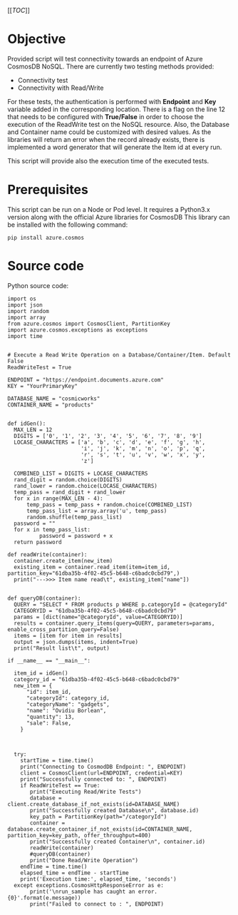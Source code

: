 [[_TOC_]]
# Objective

Provided script will test connectivity towards an endpoint of Azure CosmosDB NoSQL. There are currently two testing methods provided:
- Connectivity test
- Connectivity with Read/Write

For these tests, the authentication is performed with **Endpoint** and **Key** variable added in the corresponding location. 
There is a flag on the line 12 that needs to be configured with **True/False** in order to choose the execution of the ReadWrite test on the NoSQL resource. Also, the Database and Container name could be customized with desired values. As the libraries will return an error when the record already exists, there is implemented a word generator that will generate the Item id at every run. 

This script will provide also the execution time of the executed tests.
# Prerequisites

This script can be run on a Node or Pod level. It requires a Python3.x version along with the official Azure libraries for CosmosDB
This library can be installed with the following command:


```
pip install azure.cosmos
```

# Source code

Python source code:
```
import os
import json
import random
import array
from azure.cosmos import CosmosClient, PartitionKey
import azure.cosmos.exceptions as exceptions
import time


# Execute a Read Write Operation on a Database/Container/Item. Default False
ReadWriteTest = True

ENDPOINT = "https://endpoint.documents.azure.com"
KEY = "YourPrimaryKey"

DATABASE_NAME = "cosmicworks"
CONTAINER_NAME = "products"


def idGen():
  MAX_LEN = 12
  DIGITS = ['0', '1', '2', '3', '4', '5', '6', '7', '8', '9']
  LOCASE_CHARACTERS = ['a', 'b', 'c', 'd', 'e', 'f', 'g', 'h',
                       'i', 'j', 'k', 'm', 'n', 'o', 'p', 'q',
                       'r', 's', 't', 'u', 'v', 'w', 'x', 'y',
                       'z']

  COMBINED_LIST = DIGITS + LOCASE_CHARACTERS
  rand_digit = random.choice(DIGITS)
  rand_lower = random.choice(LOCASE_CHARACTERS)
  temp_pass = rand_digit + rand_lower
  for x in range(MAX_LEN - 4):
      temp_pass = temp_pass + random.choice(COMBINED_LIST)
      temp_pass_list = array.array('u', temp_pass)
      random.shuffle(temp_pass_list)
  password = ""
  for x in temp_pass_list:
          password = password + x
  return password

def readWrite(container):
  container.create_item(new_item)
  existing_item = container.read_item(item=item_id, partition_key="61dba35b-4f02-45c5-b648-c6badc0cbd79",)
  print("--->>> Item name read\t", existing_item["name"])


def queryDB(container):
  QUERY = "SELECT * FROM products p WHERE p.categoryId = @categoryId"
  CATEGORYID = "61dba35b-4f02-45c5-b648-c6badc0cbd79"
  params = [dict(name="@categoryId", value=CATEGORYID)]
  results = container.query_items(query=QUERY, parameters=params, enable_cross_partition_query=False)
  items = [item for item in results]
  output = json.dumps(items, indent=True)
  print("Result list\t", output)

if __name__ == "__main__":

  item_id = idGen()
  category_id = "61dba35b-4f02-45c5-b648-c6badc0cbd79"
  new_item = {
      "id": item_id,
      "categoryId": category_id,
      "categoryName": "gadgets",
      "name": "Ovidiu Borlean",
      "quantity": 13,
      "sale": False,
    }



  try:
    startTime = time.time()
    print("Connecting to CosmodDB Endpoint: ", ENDPOINT)
    client = CosmosClient(url=ENDPOINT, credential=KEY)
    print("Successfully connected to: ", ENDPOINT)
    if ReadWriteTest == True:
       print("Executing Read/Write Tests")
       database = client.create_database_if_not_exists(id=DATABASE_NAME)
       print("Successfully created Database\n", database.id)
       key_path = PartitionKey(path="/categoryId")
       container = database.create_container_if_not_exists(id=CONTAINER_NAME, partition_key=key_path, offer_throughput=400)
       print("Successfully created Container\n", container.id)
       readWrite(container)
       #queryDB(container)
       print("Done Read/Write Operation")
    endTime = time.time()
    elapsed_time = endTime - startTime
    print('Execution time:', elapsed_time, 'seconds')
  except exceptions.CosmosHttpResponseError as e:
       print('\nrun_sample has caught an error. {0}'.format(e.message))
       print("Failed to connect to : ", ENDPOINT)
```
